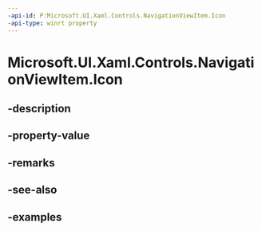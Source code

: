 ```yaml
---
-api-id: P:Microsoft.UI.Xaml.Controls.NavigationViewItem.Icon
-api-type: winrt property
---
```


<!-- Property syntax.
public IconElement Icon { get;  set; }
-->

# Microsoft.UI.Xaml.Controls.NavigationViewItem.Icon

## -description

## -property-value

## -remarks

## -see-also

## -examples

